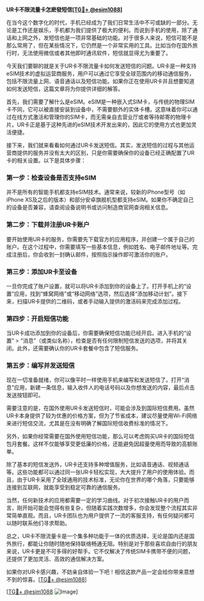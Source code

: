**UR卡不限流量卡怎麽發短信[[TG💪+ @esim1088](https://t.me/s/esim1088)]**

在当今这个数字化的时代，手机已经成为了我们日常生活中不可或缺的一部分。无论是工作还是娱乐，手机都为我们提供了极大的便利。而说到手机的使用，除了通话和上网之外，发短信也是一项非常基础的功能。对于很多人来说，短信可能不是那么常用了，但在某些情况下，它仍然是一个非常实用的工具。比如当你在国外旅行时，无法使用微信或者其他即时通讯软件，短信就显得尤为重要了。

今天我们要聊的就是关于UR卡不限流量卡如何发送短信的问题。UR卡是一种支持eSIM技术的虚拟运营商服务，用户可以通过它享受全球范围内的移动通信服务，包括不限流量上网、语音通话以及短信功能。如果你正在使用UR卡并且想要知道如何发送短信，这篇文章将为你提供详细的解答。

首先，我们需要了解什么是eSIM。eSIM是一种嵌入式SIM卡，与传统的物理SIM卡不同，它可以被直接安装到设备中，不需要额外的实体卡槽。这意味着你可以通过在线方式激活和管理你的SIM卡，而无需亲自去营业厅或者等待邮寄的物理卡片。UR卡正是基于这种先进的eSIM技术开发出来的，因此它的使用方式也更加灵活便捷。

接下来，我们就来看看如何通过UR卡发送短信。其实，发送短信的过程与其他运营商提供的服务并没有太大的区别，只是你需要确保你的设备已经正确配置了UR卡的相关设置。以下是具体步骤：

### 第一步：检查设备是否支持eSIM

并不是所有的智能手机都支持eSIM技术。通常来说，较新的iPhone型号（如iPhone XS及之后的版本）和部分安卓旗舰机型都支持eSIM。如果你不确定自己的设备是否兼容，请查阅设备说明书或访问制造商官网查询相关信息。

### 第二步：下载并注册UR卡账户

要开始使用UR卡的服务，你需要先下载官方的应用程序，并创建一个属于自己的账户。在这个过程中，你需要填写一些基本信息，例如姓名、电子邮件地址等。完成注册后，你会收到一封确认邮件，按照指示操作即可激活你的账户。

### 第三步：添加UR卡至设备

一旦你完成了账户设置，就可以将UR卡添加到你的设备上了。打开手机上的“设置”应用，找到“蜂窝网络”或“移动网络”选项，然后选择“添加移动计划”。接下来，扫描UR卡提供的二维码，或者手动输入提供的激活码来完成添加过程。

### 第四步：开启短信功能

当UR卡成功添加到你的设备后，你需要确保短信功能已经开启。进入手机的“设置” > “消息”（或类似名称），检查是否有任何限制短信发送的选项，并将其关闭。此外，还需要确认你的UR卡套餐中包含了短信服务。

### 第五步：编写并发送短信

现在一切准备就绪，你可以像平时一样使用手机来编写和发送短信了。打开“消息”应用，新建一条信息，输入收件人的电话号码以及你想发送的内容，最后点击发送按钮即可。

需要注意的是，在国外使用UR卡发送短信时，可能会涉及到国际短信费用。虽然UR卡本身提供了较为优惠的价格方案，但为了节省成本，建议尽量使用Wi-Fi网络来进行短信交流，尤其是在没有明确了解国际短信收费标准的情况下。

另外，如果你经常需要在国外使用短信功能，那么可以考虑购买UR卡的国际短信包月套餐。这样不仅能够享受更低廉的价格，还能避免因超量使用而导致的高额账单。

除了基本的短信发送外，UR卡还支持多种增值服务，比如语音通话、视频通话等。这些功能都可以通过同一张UR卡轻松实现，大大提升了用户的使用体验。而且，由于UR卡采用了全球通用的技术标准，无论你在世界的哪个角落，只要能够连接到互联网，就能享受到稳定可靠的通信服务。

当然，任何新技术的应用都需要一定的学习曲线。对于初次接触UR卡的用户而言，刚开始可能会觉得有些复杂，但随着实践次数增多，你会发现整个流程其实非常简单直观。而且，UR卡团队也为用户提供了一流的客服支持，有任何疑问都可以随时联系他们寻求帮助。

总之，UR卡不限流量卡是一个集多种功能于一体的优质选择，无论是国内还是国外旅行，都能让你随时随地保持联络畅通无阻。特别是对于那些喜欢自由行的朋友来说，UR卡更是不可多得的好帮手。它不仅解决了传统SIM卡携带不便的问题，还提供了更加灵活、高效的通信解决方案。

如果你对UR卡感兴趣，不妨亲自体验一下吧！相信这款产品一定会给你带来意想不到的惊喜。[[TG💪+ @esim1088](https://t.me/s/esim1088)]

[[TG💪+ @esim1088](https://t.me/s/esim1088) ![Image](https://i.postimg.cc/4NQfJmqS/Snipaste-2025-05-13-00-14-12.png)]